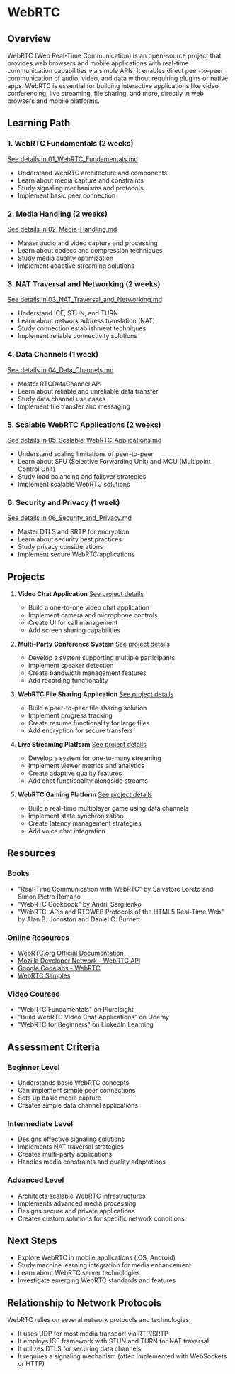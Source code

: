 # WebRTC

## Overview
WebRTC (Web Real-Time Communication) is an open-source project that provides web browsers and mobile applications with real-time communication capabilities via simple APIs. It enables direct peer-to-peer communication of audio, video, and data without requiring plugins or native apps. WebRTC is essential for building interactive applications like video conferencing, live streaming, file sharing, and more, directly in web browsers and mobile platforms.

## Learning Path

### 1. WebRTC Fundamentals (2 weeks)
[See details in 01_WebRTC_Fundamentals.md](05_WebRTC/01_WebRTC_Fundamentals.md)
- Understand WebRTC architecture and components
- Learn about media capture and constraints
- Study signaling mechanisms and protocols
- Implement basic peer connection

### 2. Media Handling (2 weeks)
[See details in 02_Media_Handling.md](05_WebRTC/02_Media_Handling.md)
- Master audio and video capture and processing
- Learn about codecs and compression techniques
- Study media quality optimization
- Implement adaptive streaming solutions

### 3. NAT Traversal and Networking (2 weeks)
[See details in 03_NAT_Traversal_and_Networking.md](05_WebRTC/03_NAT_Traversal_and_Networking.md)
- Understand ICE, STUN, and TURN
- Learn about network address translation (NAT)
- Study connection establishment techniques
- Implement reliable connectivity solutions

### 4. Data Channels (1 week)
[See details in 04_Data_Channels.md](05_WebRTC/04_Data_Channels.md)
- Master RTCDataChannel API
- Learn about reliable and unreliable data transfer
- Study data channel use cases
- Implement file transfer and messaging

### 5. Scalable WebRTC Applications (2 weeks)
[See details in 05_Scalable_WebRTC_Applications.md](05_WebRTC/05_Scalable_WebRTC_Applications.md)
- Understand scaling limitations of peer-to-peer
- Learn about SFU (Selective Forwarding Unit) and MCU (Multipoint Control Unit)
- Study load balancing and failover strategies
- Implement scalable WebRTC solutions

### 6. Security and Privacy (1 week)
[See details in 06_Security_and_Privacy.md](05_WebRTC/06_Security_and_Privacy.md)
- Master DTLS and SRTP for encryption
- Learn about security best practices
- Study privacy considerations
- Implement secure WebRTC applications

## Projects

1. **Video Chat Application**
   [See project details](05_WebRTC/projects/Project1_Video_Chat_Application.md)
   - Build a one-to-one video chat application
   - Implement camera and microphone controls
   - Create UI for call management
   - Add screen sharing capabilities

2. **Multi-Party Conference System**
   [See project details](05_WebRTC/projects/Project2_Multi-Party_Conference_System.md)
   - Develop a system supporting multiple participants
   - Implement speaker detection
   - Create bandwidth management features
   - Add recording functionality

3. **WebRTC File Sharing Application**
   [See project details](05_WebRTC/projects/Project3_WebRTC_File_Sharing_Application.md)
   - Build a peer-to-peer file sharing solution
   - Implement progress tracking
   - Create resume functionality for large files
   - Add encryption for secure transfers

4. **Live Streaming Platform**
   [See project details](05_WebRTC/projects/Project4_Live_Streaming_Platform.md)
   - Develop a system for one-to-many streaming
   - Implement viewer metrics and analytics
   - Create adaptive quality features
   - Add chat functionality alongside streams

5. **WebRTC Gaming Platform**
   [See project details](05_WebRTC/projects/Project5_WebRTC_Gaming_Platform.md)
   - Build a real-time multiplayer game using data channels
   - Implement state synchronization
   - Create latency management strategies
   - Add voice chat integration

## Resources

### Books
- "Real-Time Communication with WebRTC" by Salvatore Loreto and Simon Pietro Romano
- "WebRTC Cookbook" by Andrii Sergiienko
- "WebRTC: APIs and RTCWEB Protocols of the HTML5 Real-Time Web" by Alan B. Johnston and Daniel C. Burnett

### Online Resources
- [WebRTC.org Official Documentation](https://webrtc.org/)
- [Mozilla Developer Network - WebRTC API](https://developer.mozilla.org/en-US/docs/Web/API/WebRTC_API)
- [Google Codelabs - WebRTC](https://codelabs.developers.google.com/codelabs/webrtc-web/)
- [WebRTC Samples](https://webrtc.github.io/samples/)

### Video Courses
- "WebRTC Fundamentals" on Pluralsight
- "Build WebRTC Video Chat Applications" on Udemy
- "WebRTC for Beginners" on LinkedIn Learning

## Assessment Criteria

### Beginner Level
- Understands basic WebRTC concepts
- Can implement simple peer connections
- Sets up basic media capture
- Creates simple data channel applications

### Intermediate Level
- Designs effective signaling solutions
- Implements NAT traversal strategies
- Creates multi-party applications
- Handles media constraints and quality adaptations

### Advanced Level
- Architects scalable WebRTC infrastructures
- Implements advanced media processing
- Designs secure and private applications
- Creates custom solutions for specific network conditions

## Next Steps
- Explore WebRTC in mobile applications (iOS, Android)
- Study machine learning integration for media enhancement
- Learn about WebRTC server technologies
- Investigate emerging WebRTC standards and features

## Relationship to Network Protocols

WebRTC relies on several network protocols and technologies:
- It uses UDP for most media transport via RTP/SRTP
- It employs ICE framework with STUN and TURN for NAT traversal
- It utilizes DTLS for securing data channels
- It requires a signaling mechanism (often implemented with WebSockets or HTTP)
